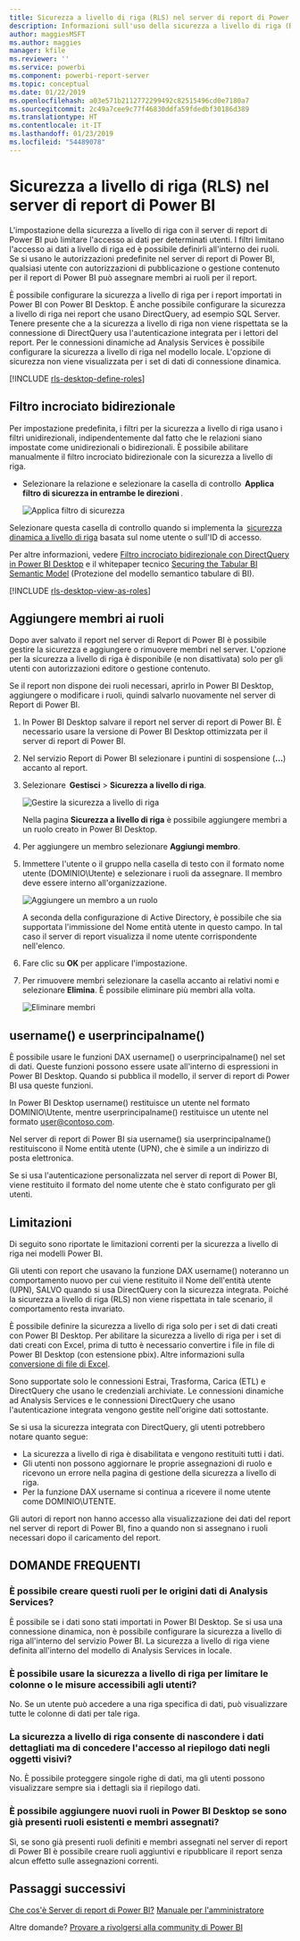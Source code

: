 ```yaml
---
title: Sicurezza a livello di riga (RLS) nel server di report di Power BI
description: Informazioni sull'uso della sicurezza a livello di riga (RLS) nel server di report di Power BI.
author: maggiesMSFT
ms.author: maggies
manager: kfile
ms.reviewer: ''
ms.service: powerbi
ms.component: powerbi-report-server
ms.topic: conceptual
ms.date: 01/22/2019
ms.openlocfilehash: a03e571b2112772299492c82515496cd0e7180a7
ms.sourcegitcommit: 2c49a7cee9c77f46830ddfa59fdedbf30186d389
ms.translationtype: HT
ms.contentlocale: it-IT
ms.lasthandoff: 01/23/2019
ms.locfileid: "54489078"
---
```

# <a name="row-level-security-rls-in-power-bi-report-server"></a>Sicurezza a livello di riga (RLS) nel server di report di Power BI

L'impostazione della sicurezza a livello di riga con il server di report di Power BI può limitare l'accesso ai dati per determinati utenti. I filtri limitano l'accesso ai dati a livello di riga ed è possibile definirli all'interno dei ruoli.  Se si usano le autorizzazioni predefinite nel server di report di Power BI, qualsiasi utente con autorizzazioni di pubblicazione o gestione contenuto per il report di Power BI può assegnare membri ai ruoli per il report.    

È possibile configurare la sicurezza a livello di riga per i report importati in Power BI con Power BI Desktop. È anche possibile configurare la sicurezza a livello di riga nei report che usano DirectQuery, ad esempio SQL Server.  Tenere presente che a la sicurezza a livello di riga non viene rispettata se la connessione di DirectQuery usa l'autenticazione integrata per i lettori del report. Per le connessioni dinamiche ad Analysis Services è possibile configurare la sicurezza a livello di riga nel modello locale. L'opzione di sicurezza non viene visualizzata per i set di dati di connessione dinamica. 

[!INCLUDE [rls-desktop-define-roles](../includes/rls-desktop-define-roles.md)]

## <a name="bidirectional-cross-filtering"></a>Filtro incrociato bidirezionale

Per impostazione predefinita, i filtri per la sicurezza a livello di riga usano i filtri unidirezionali, indipendentemente dal fatto che le relazioni siano impostate come unidirezionali o bidirezionali. È possibile abilitare manualmente il filtro incrociato bidirezionale con la sicurezza a livello di riga.

- Selezionare la relazione e selezionare la casella di controllo  **Applica filtro di sicurezza in entrambe le direzioni** . 

    ![Applica filtro di sicurezza](media/row-level-security-report-server/rls-apply-security-filter.png)

Selezionare questa casella di controllo quando si implementa la  [sicurezza dinamica a livello di riga](https://docs.microsoft.com/sql/analysis-services/supplemental-lesson-implement-dynamic-security-by-using-row-filters) basata sul nome utente o sull'ID di accesso. 

Per altre informazioni, vedere [Filtro incrociato bidirezionale con DirectQuery in Power BI Desktop](../desktop-bidirectional-filtering.md) e il whitepaper tecnico [Securing the Tabular BI Semantic Model](http://download.microsoft.com/download/D/2/0/D20E1C5F-72EA-4505-9F26-FEF9550EFD44/Securing%20the%20Tabular%20BI%20Semantic%20Model.docx) (Protezione del modello semantico tabulare di BI).

[!INCLUDE [rls-desktop-view-as-roles](../includes/rls-desktop-view-as-roles.md)]


## <a name="add-members-to-roles"></a>Aggiungere membri ai ruoli 

Dopo aver salvato il report nel server di Report di Power BI è possibile gestire la sicurezza e aggiungere o rimuovere membri nel server. L'opzione per la sicurezza a livello di riga è disponibile (e non disattivata) solo per gli utenti con autorizzazioni editore o gestione contenuto.

 Se il report non dispone dei ruoli necessari, aprirlo in Power BI Desktop, aggiungere o modificare i ruoli, quindi salvarlo nuovamente nel server di Report di Power BI. 

1. In Power BI Desktop salvare il report nel server di report di Power BI. È necessario usare la versione di Power BI Desktop ottimizzata per il server di report di Power BI.
2. Nel servizio Report di Power BI selezionare i puntini di sospensione (**...**) accanto al report. 

3. Selezionare  **Gestisci** > **Sicurezza a livello di riga**. 

     ![Gestire la sicurezza a livello di riga](media/row-level-security-report-server/power-bi-report-server-rls-dialog.png)

    Nella pagina **Sicurezza a livello di riga** è possibile aggiungere membri a un ruolo creato in Power BI Desktop.

5. Per aggiungere un membro selezionare **Aggiungi membro**.

1. Immettere l'utente o il gruppo nella casella di testo con il formato nome utente (DOMINIO\Utente) e selezionare i ruoli da assegnare. Il membro deve essere interno all'organizzazione.   

    ![Aggiungere un membro a un ruolo](media/row-level-security-report-server/power-bi-report-server-add-members.png)

    A seconda della configurazione di Active Directory, è possibile che sia supportata l'immissione del Nome entità utente in questo campo. In tal caso il server di report visualizza il nome utente corrispondente nell'elenco.

1. Fare clic su **OK** per applicare l'impostazione.   

8. Per rimuovere membri selezionare la casella accanto ai relativi nomi e selezionare **Elimina**.  È possibile eliminare più membri alla volta. 

    ![Eliminare membri](media/row-level-security-report-server/power-bi-report-server-delete-members.png)


## <a name="username-and-userprincipalname"></a>username() e userprincipalname()

È possibile usare le funzioni DAX username() o userprincipalname() nel set di dati. Queste funzioni possono essere usate all'interno di espressioni in Power BI Desktop. Quando si pubblica il modello, il server di report di Power BI usa queste funzioni.

In Power BI Desktop username() restituisce un utente nel formato DOMINIO\Utente, mentre userprincipalname() restituisce un utente nel formato user@contoso.com.

Nel server di report di Power BI sia username() sia userprincipalname() restituiscono il Nome entità utente (UPN), che è simile a un indirizzo di posta elettronica.

Se si usa l'autenticazione personalizzata nel server di report di Power BI, viene restituito il formato del nome utente che è stato configurato per gli utenti.  

## <a name="limitations"></a>Limitazioni 

Di seguito sono riportate le limitazioni correnti per la sicurezza a livello di riga nei modelli Power BI. 

Gli utenti con report che usavano la funzione DAX username() noteranno un comportamento nuovo per cui viene restituito il Nome dell'entità utente (UPN), SALVO quando si usa DirectQuery con la sicurezza integrata.  Poiché la sicurezza a livello di riga (RLS) non viene rispettata in tale scenario, il comportamento resta invariato.

È possibile definire la sicurezza a livello di riga solo per i set di dati creati con Power BI Desktop. Per abilitare la sicurezza a livello di riga per i set di dati creati con Excel, prima di tutto è necessario convertire i file in file di Power BI Desktop (con estensione pbix). Altre informazioni sulla [conversione di file di Excel](../desktop-import-excel-workbooks.md).

Sono supportate solo le connessioni Estrai, Trasforma, Carica (ETL) e DirectQuery che usano le credenziali archiviate. Le connessioni dinamiche ad Analysis Services e le connessioni DirectQuery che usano l'autenticazione integrata vengono gestite nell'origine dati sottostante. 

Se si usa la sicurezza integrata con DirectQuery, gli utenti potrebbero notare quanto segue:
- La sicurezza a livello di riga è disabilitata e vengono restituiti tutti i dati.
- Gli utenti non possono aggiornare le proprie assegnazioni di ruolo e ricevono un errore nella pagina di gestione della sicurezza a livello di riga.
- Per la funzione DAX username si continua a ricevere il nome utente come DOMINIO\UTENTE. 

Gli autori di report non hanno accesso alla visualizzazione dei dati del report nel server di report di Power BI, fino a quando non si assegnano i ruoli necessari dopo il caricamento del report. 

 

## <a name="faq"></a>DOMANDE FREQUENTI 

### <a name="can-i-create-these-roles-for-analysis-services-data-sources"></a>È possibile creare questi ruoli per le origini dati di Analysis Services? 

È possibile se i dati sono stati importati in Power BI Desktop. Se si usa una connessione dinamica, non è possibile configurare la sicurezza a livello di riga all'interno del servizio Power BI. La sicurezza a livello di riga viene definita all'interno del modello di Analysis Services in locale. 

### <a name="can-i-use-rls-to-limit-the-columns-or-measures-accessible-by-my-users"></a>È possibile usare la sicurezza a livello di riga per limitare le colonne o le misure accessibili agli utenti? 

No. Se un utente può accedere a una riga specifica di dati, può visualizzare tutte le colonne di dati per tale riga. 

### <a name="does-rls-let-me-hide-detailed-data-but-give-access-to-data-summarized-in-visuals"></a>La sicurezza a livello di riga consente di nascondere i dati dettagliati ma di concedere l'accesso al riepilogo dati negli oggetti visivi? 

No. È possibile proteggere singole righe di dati, ma gli utenti possono visualizzare sempre sia i dettagli sia il riepilogo dati. 

### <a name="can-i-add-new-roles-in-power-bi-desktop-if-i-already-have-existing-roles-and-members-assigned"></a>È possibile aggiungere nuovi ruoli in Power BI Desktop se sono già presenti ruoli esistenti e membri assegnati? 

Sì, se sono già presenti ruoli definiti e membri assegnati nel server di report di Power BI è possibile creare ruoli aggiuntivi e ripubblicare il report senza alcun effetto sulle assegnazioni correnti. 
 

## <a name="next-steps"></a>Passaggi successivi

[Che cos'è Server di report di Power BI?](get-started.md) 
[Manuale per l'amministratore](admin-handbook-overview.md)  

Altre domande? [Provare a rivolgersi alla community di Power BI](https://community.powerbi.com/)
